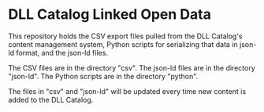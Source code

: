# DLL Catalog Linked Open Data
This repository holds the CSV export files pulled from the DLL Catalog's content management system, Python scripts for serializing that data in json-ld format, and the json-ld files.

The CSV files are in the directory "csv". The json-ld files are in the directory "json-ld". The Python scripts are in the directory "python".

The files in "csv" and "json-ld" will be updated every time new content is added to the DLL Catalog.
